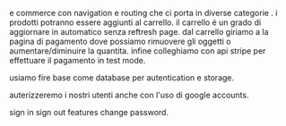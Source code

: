 e commerce con navigation e routing che ci porta in diverse categorie .
i prodotti potranno essere aggiunti al carrello.
il carrello é un grado di aggiornare in automatico senza reftresh page.
dal carrello giriamo a la pagina di pagamento dove possiamo rimuovere gli oggetti o aumentare/diminuire la quantita.
infine colleghiamo con api stripe per effettuare il pagamento in test mode.

usiamo fire base come database per autentication e storage.

auterizzeremo i nostri utenti anche con l'uso di google accounts.

sign in sign out features change password.